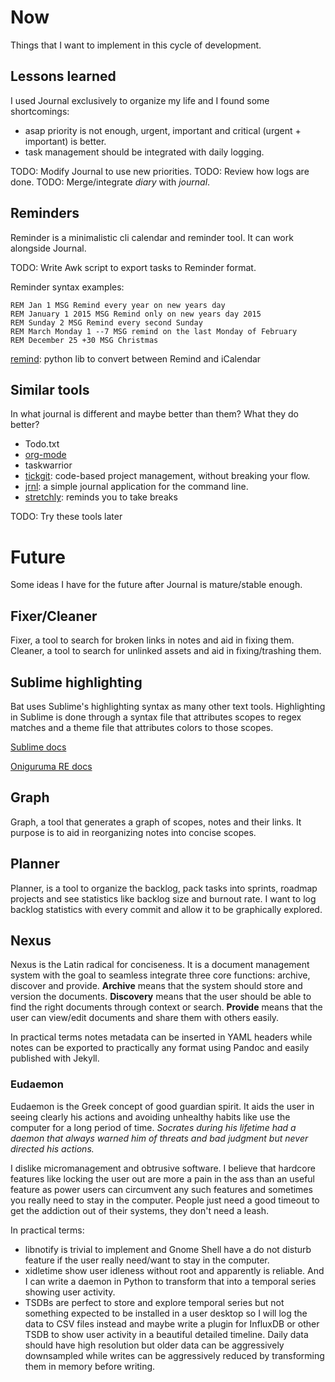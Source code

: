 # Now
Things that I want to implement in this cycle of development.

## Lessons learned
I used Journal exclusively to organize my life and I found some shortcomings:

- asap priority is not enough, urgent, important and critical (urgent + important) is better.
- task management should be integrated with daily logging.

TODO: Modify Journal to use new priorities.
TODO: Review how logs are done.
TODO: Merge/integrate *diary* with *journal*.

## Reminders
Reminder is a minimalistic cli calendar and reminder tool. It can work alongside Journal.

TODO: Write Awk script to export tasks to Reminder format.

Reminder syntax examples:

```
REM Jan 1 MSG Remind every year on new years day
REM January 1 2015 MSG Remind only on new years day 2015
REM Sunday 2 MSG Remind every second Sunday
REM March Monday 1 --7 MSG remind on the last Monday of February
REM December 25 +30 MSG Christmas
```
[remind](https://pypi.org/project/remind/): python lib to convert between Remind and iCalendar

## Similar tools
In what journal is different and maybe better than them? What they do better?

- Todo.txt
- [org-mode](https://orgmode.org/worg/org-contrib/babel/examples/foo.html)
- taskwarrior
- [tickgit](https://www.tickgit.com/): code-based project management, without breaking your flow. 
- [jrnl](https://github.com/jrnl-org/jrnl): a simple journal application for the command line. 
- [stretchly](https://hovancik.net/stretchly/): reminds you to take breaks 

TODO: Try these tools later

# Future
Some ideas I have for the future after Journal is mature/stable enough.

## Fixer/Cleaner
Fixer, a tool to search for broken links in notes and aid in fixing them.
Cleaner, a tool to search for unlinked assets and aid in fixing/trashing them.

## Sublime highlighting
Bat uses Sublime's highlighting syntax as many other text tools. Highlighting in Sublime is done through a syntax file that attributes scopes to regex matches and a theme file that attributes colors to those scopes.

[Sublime docs](https://www.sublimetext.com/docs/3/syntax.html)

[Oniguruma RE docs](https://raw.githubusercontent.com/kkos/oniguruma/5.9.6/doc/RE)

## Graph
Graph, a tool that generates a graph of scopes, notes and their links. It purpose is to aid in reorganizing notes into concise scopes.

## Planner
Planner, is a tool to organize the backlog, pack tasks into sprints, roadmap projects and see statistics like backlog size and burnout rate. I want to log backlog statistics with every commit and allow it to be graphically explored.

## Nexus
Nexus is the Latin radical for conciseness. It is a document management system with the goal to seamless integrate three core functions: archive, discover and provide. **Archive** means that the system should store and version the documents. **Discovery** means that the user should be able to find the right documents through context or search. **Provide** means that the user can view/edit documents and share them with others easily.

In practical terms notes metadata can be inserted in YAML headers while notes can be exported to practically any format using Pandoc and easily published with Jekyll.

### Eudaemon
Eudaemon is the Greek concept of good guardian spirit. It aids the user in seeing clearly his actions and avoiding unhealthy habits like use the computer for a long period of time. *Socrates during his lifetime had a daemon that always warned him of threats and bad judgment but never directed his actions.* 

I dislike micromanagement and obtrusive software. I believe that hardcore features like locking the user out are more a pain in the ass than an useful feature as power users can circumvent any such features and sometimes you really need to stay in the computer. People just need a good timeout to get the addiction out of their systems, they don't need a leash.

In practical terms:

- libnotify is trivial to implement and Gnome Shell have a do not disturb feature if the user really need/want to stay in the computer.
- xidletime show user idleness without root and apparently is reliable. And I can write a daemon in Python to transform that into a temporal series showing user activity.
- TSDBs are perfect to store and explore temporal series but not something expected to be installed in a user desktop so I will log the data to CSV files instead and maybe write a plugin for InfluxDB or other TSDB to show user activity in a beautiful detailed timeline. Daily data should have high resolution but older data can be aggressively downsampled while writes can be aggressively reduced by transforming them in memory before writing.


